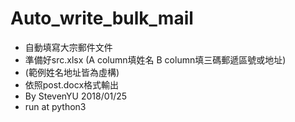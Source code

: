 # Auto_write_bulk_mail
- 自動填寫大宗郵件文件
- 準備好src.xlsx (A column填姓名 B column填三碼郵遞區號或地址)
- (範例姓名地址皆為虛構)
- 依照post.docx格式輸出
- By StevenYU 2018/01/25
- run at python3
